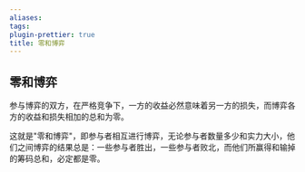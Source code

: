 ```yaml
---
aliases: 
tags: 
plugin-prettier: true
title: 零和博弈
---
```

## 零和博弈

参与博弈的双方，在严格竞争下，一方的收益必然意味着另一方的损失，而博弈各方的收益和损失相加的总和为零。

这就是"零和博弈"，即参与者相互进行博弈，无论参与者数量多少和实力大小，他们之间博弈的结果总是：一些参与者胜出，一些参与者败北，而他们所赢得和输掉的筹码总和，必定都是零。
